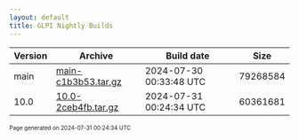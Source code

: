 ```yaml
---
layout: default
title: GLPI Nightly Builds
---
```


Version|Archive|Build date|Size
---|---|---|---
main|[main-c1b3b53.tar.gz](main-c1b3b53.tar.gz)|2024-07-30 00:33:48 UTC|79268584
10.0|[10.0-2ceb4fb.tar.gz](10.0-2ceb4fb.tar.gz)|2024-07-31 00:24:34 UTC|60361681

<font size="1">Page generated on 2024-07-31 00:24:34 UTC</font>
